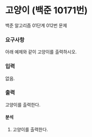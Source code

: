 # 고양이 (백준 10171번)
<p>
백준 알고리즘 01단계 012번 문제
</p>


### 요구사항
아래 예제와 같이 고양이를 출력하시오.


### 입력
없음.


### 출력
고양이를 출력한다.


#### 분석
1. 고양이를 출력한다.